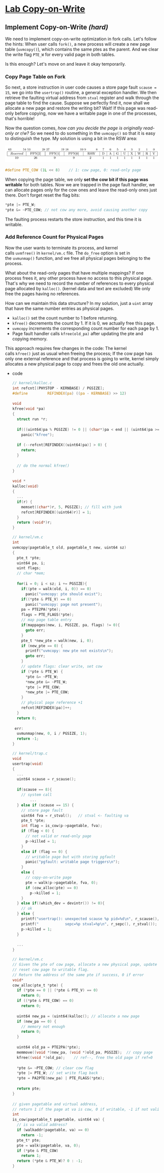 # [Lab Copy-on-Write](https://pdos.csail.mit.edu/6.828/2021/labs/cow.html)

## Implement Copy-on-Write ***(hard)***

We need to implement copy-on-write optimization in fork calls. Let's follow the hints: When user calls `fork()`, a new process will create a new page table (`uvmcopy()`), which contains the same ptes as the parent. And we clear the write flag `PTE_W` for every valid page in both tables. 

Is this enough? Let's move on and leave it okay temporarily.

### Copy Page Table on Fork

So next, a store instruction in user code causes a store page fault `scause = 15`, we go into the `usertrap()` routine, a general exception handler. We then retrieve the faulting virtual address from `stval` register and walk through the page table to find the cause. Suppose we perfectly find it, now shall we allocate a new page and restore the writing bit? Wait! If this page was read-only before copying, now we have a writable page in one of the processes, that's horrible!

Now the question comes, *how can you decide the page is originally read-only or r/w?* So we need to do something in the `uvmcopy()` so that it is easy to distinguish the type. My solution is using a bit in the RSW area:

![64-bit page table entry in risc-v](./assets/pte.png)

```c
#define PTE_COW (1L << 8)    // 1: cow page, 0: read-only page
```

When copying the page table, we only **set the cow bit if this page was writable** for both tables. Now we are trapped in the page fault handler, we can allocate pages only for the cow ones and leave the read-only ones just there. Don't forget reset the flag bits:

```c
*pte |= PTE_W;
*pte &= ~PTE_COW; // not cow any more, avoid causing another copy
```

The faulting process restarts the store instruction, and this time it is writable.

### Add Reference Count for Physical Pages

Now the user wants to terminate its process, and kernel calls `uvmfree()` in `kernel/vm.c` file. The `do_free` option is set in the `uvmunmap()` function, and we free all physical pages belonging to the process.

What about the read-only pages that have multiple mappings? If one process frees it, any other process have no access to this physical page. That's why we need to record the number of references to every physical page allocated by `kalloc()`. (kernel data and text are excluded) We only free the pages having no references.

How can we maintain this data structure? In my solution, just a `uint` array that have the same number entries as physical pages.

- `kalloc()` set the count number to 1 before returning.
- `kfree()` decrements the count by 1. If it is 0, we actually free this page.
- `uvmcopy` increments the corresponding count number for each page by 1.
- Page fault handler calls `kfree(old_pa)` after updating the pte and copying memory.

This approach requires few changes in the code: The kernel calls `kfree()` just as usual when freeing the process; If the cow page has only one external reference and that process is going to write, kernel simply allocates a new physical page to copy and frees the old one actually.

- code
    
    ```c
    // kernel/kalloc.c
    int refcnt[(PHYSTOP - KERNBASE) / PGSIZE];
    #define         REFINDEX(pa) ((pa - KERNBASE) >> 12)
    
    void
    kfree(void *pa)
    {
      struct run *r;
    
      if(((uint64)pa % PGSIZE) != 0 || (char*)pa < end || (uint64)pa >= PHYSTOP)
        panic("kfree");
    
      if (--refcnt[REFINDEX((uint64)pa)] > 0) {
        return;
      }
    
      // do the normal kfree()
    }
    
    void *
    kalloc(void)
    {
      ...
      if(r) {
        memset((char*)r, 5, PGSIZE); // fill with junk
        refcnt[REFINDEX((uint64)r)] = 1;
      }
      return (void*)r;
    }
    ```
    
    ```c
    // kernel/vm.c
    int
    uvmcopy(pagetable_t old, pagetable_t new, uint64 sz)
    {
      pte_t *pte;
      uint64 pa, i;
      uint flags;
      // char *mem;
    
      for(i = 0; i < sz; i += PGSIZE){
        if((pte = walk(old, i, 0)) == 0)
          panic("uvmcopy: pte should exist");
        if((*pte & PTE_V) == 0)
          panic("uvmcopy: page not present");
        pa = PTE2PA(*pte);
        flags = PTE_FLAGS(*pte);
        // map page table entry
        if(mappages(new, i, PGSIZE, pa, flags) != 0){
          goto err;
        }
        pte_t *new_pte = walk(new, i, 0);
        if (new_pte == 0) {
          printf("uvmcopy: new pte not exists\n");
          goto err;
        }
        // update flags: clear write, set cow
        if (*pte & PTE_W) {
          *pte &= ~PTE_W;
          *new_pte &= ~PTE_W;
          *pte |= PTE_COW;
          *new_pte |= PTE_COW;
        }
        // phyical page reference +1
        refcnt[REFINDEX(pa)]++;
      }
      return 0;
    
     err:
      uvmunmap(new, 0, i / PGSIZE, 1);
      return -1;
    }
    ```
    
    ```c
    // kernel/trap.c
    void
    usertrap(void)
    {
      ...
      uint64 scause = r_scause();
    
      if(scause == 8){
        // system call
    		...
      } else if (scause == 15) {
        // store page fault
        uint64 fva = r_stval();   // stval <- faulting va
        pte_t *pte;
        int flag = is_cow(p->pagetable, fva);
        if (flag < 0) {
          // not valid or read-only page
          p->killed = 1;
        }
        else if (flag == 0) {
          // writable page but with storing pgfault
          panic("pgfault: writable page triggers\n");
        }
        else {
          // copy-on-write page
          pte = walk(p->pagetable, fva, 0);
          if (cow_alloc(pte) == 0)
            p->killed = 1;
        }
      } else if((which_dev = devintr()) != 0){
        // ok
      } else {
        printf("usertrap(): unexpected scause %p pid=%d\n", r_scause(), p->pid);
        printf("            sepc=%p stval=%p\n", r_sepc(), r_stval());
        p->killed = 1;
      }
    
      ...
    }
    ```
    
    ```c
    // kernel/vm.c
    // Given the pte of cow page, allocate a new physical page, update the pte,
    // reset cow page to writable flag.
    // Return the address of the same pte if success, 0 if error
    void*
    cow_alloc(pte_t *pte) {
      if (*pte == 0 || (*pte & PTE_V) == 0)
        return 0;
      if ((*pte & PTE_COW) == 0)
        return 0;
    
      uint64 new_pa = (uint64)kalloc(); // allocate a new page
      if (new_pa == 0) {
        // memory not enough
        return 0;
      }
    
      uint64 old_pa = PTE2PA(*pte);
      memmove((void *)new_pa, (void *)old_pa, PGSIZE);  // copy page
      kfree((void *)old_pa);    // ref--, free the old page if ref=0
    
      *pte &= ~PTE_COW; // clear cow flag
      *pte |= PTE_W; // set write flag back
      *pte = PA2PTE(new_pa) | PTE_FLAGS(*pte);
    
      return pte;
    }
    
    // given pagetable and virtual address,
    // return 1 if the page at va is cow, 0 if writable, -1 if not valid or read-only
    int
    is_cow(pagetable_t pagetable, uint64 va) {
      // is va valid address?
      if (walkaddr(pagetable, va) == 0)
        return -1;
      pte_t* pte;
      pte = walk(pagetable, va, 0);
      if (*pte & PTE_COW)
        return 1;
      return (*pte & PTE_W)? 0 : -1;
    }
    ```

